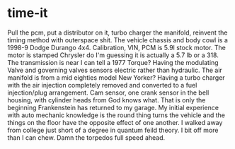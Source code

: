 # time-it
Pull the pcm, put a distributor on it, turbo charger the manifold, reinvent the timing method with outerspace shit.
The vehicle chassis and body cowl is a 1998-9 Dodge Durango 4x4.  Calibration, VIN, PCM is 5.9l stock motor. The motor is stamped Chrysler do I'm guessing it is actually a 5.7 lb or a 318.  The transmission is near I can tell a 1977 Torque? Having the modulating Valve and governing valves sensors electric rather than hydraulic.  The air manifold is from a mid eighties model New Yorker? Having a turbo charger with the air injection completely removed and converted to a fuel injection/plug arrangement. Cam sensor, one crank sensor in the bell housing, with cylinder heads from God knows what. That is only the beginning
Frankenstein has returned to my garage.  My initial experience with auto mechanic knowledge is the round thing turns the vehicle and the things on the floor have the opposite effect of one another.  I walked away from college just short of a degree in quantum feild theory.  I bit off more than I can chew.  Damn the torpedos full speed ahead.
